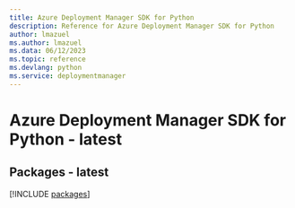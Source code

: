 ```yaml
---
title: Azure Deployment Manager SDK for Python
description: Reference for Azure Deployment Manager SDK for Python
author: lmazuel
ms.author: lmazuel
ms.data: 06/12/2023
ms.topic: reference
ms.devlang: python
ms.service: deploymentmanager
---
```

# Azure Deployment Manager SDK for Python - latest
## Packages - latest
[!INCLUDE [packages](deployment-manager-index.md)]